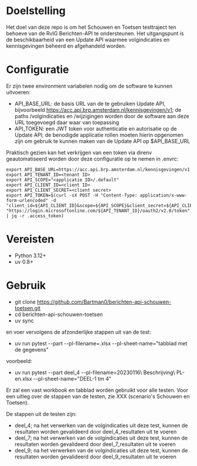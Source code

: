 # Doelstelling

Het doel van deze repo is om het Schouwen en Toetsen testtraject ten behoeve van de RvIG Berichten-API te ondersteunen. Het uitgangspunt
is de beschikbaarheid van een Update API waarmee volgindicaties en kennisgevingen beheerd en afgehandeld worden.

# Configuratie

Er zijn twee environment variabelen nodig om de software te kunnen uitvoeren:

- API_BASE_URL: de basis URL van de te gebruiken Update API, bijvoorbeeld https://acc.api.brp.amsterdam.nl/kennisgevingen/v1; de paths /volgindicaties en /wijzigingen worden door de software aan deze URL toegevoegd daar waar van toepassing
- API_TOKEN: een JWT token voor authenticatie en autorisatie op de Update API; de benodigde applicatie rollen moeten hierin opgenomen zijn om gebruik te kunnen maken van de Update API op $API_BASE_URL

Praktisch gezien kan het verkrijgen van een token via direnv geautomatiseerd worden door deze configuratie op te nemen in .envrc:

```
export API_BASE_URL=https://acc.api.brp.amsterdam.nl/kennisgevingen/v1
export API_TENANT_ID=<tenant ID>
export API_SCOPE="<applicatie ID>/.default"
export API_CLIENT_ID=<client ID>
export API_CLIENT_SECRET=<client secret>
export API_TOKEN=$(curl -sX POST -H "Content-Type: application/x-www-form-urlencoded" -d "client_id=${API_CLIENT_ID}&scope=${API_SCOPE}&client_secret=${API_CLIENT_SECRET}&grant_type=client_credentials" "https://login.microsoftonline.com/${API_TENANT_ID}/oauth2/v2.0/token" | jq -r .access_token)
```

# Vereisten

- Python 3.12+
- uv 0.8+

# Gebruik

- git clone https://github.com/Bartman0/berichten-api-schouwen-toetsen.git
- cd berichten-api-schouwen-toetsen
- uv sync

en voer vervolgens de afzonderlijke stappen uit van de test:

- uv run pytest --part <deel van de test> --pl-filename=<workbook met referentie data over PL-en>.xlsx --pl-sheet-name="tabblad met de gegevens"

voorbeeld:

- uv run pytest --part deel_4 --pl-filename=20230116\ Beschrijving\ PL-en.xlsx --pl-sheet-name="DEEL-1 tm 4"

Er zal een vast workbook en tabblad worden gebruikt voor alle testen. Voor een uitleg over de stappen van de testen, zie XXX (scenario's Schouwen en Toetsen).

De stappen uit de testen zijn:

- deel_4; na het verwerken van de volgindicaties uit deze test, kunnen de resultaten worden gevalideerd door deel_4_resultaten uit te voeren
- deel_7; na het verwerken van de volgindicaties uit deze test, kunnen de resultaten worden gevalideerd door deel_7_resultaten uit te voeren
- deel_9; na het verwerken van de volgindicaties uit deze test, kunnen de resultaten worden gevalideerd door deel_9_resultaten uit te voeren
